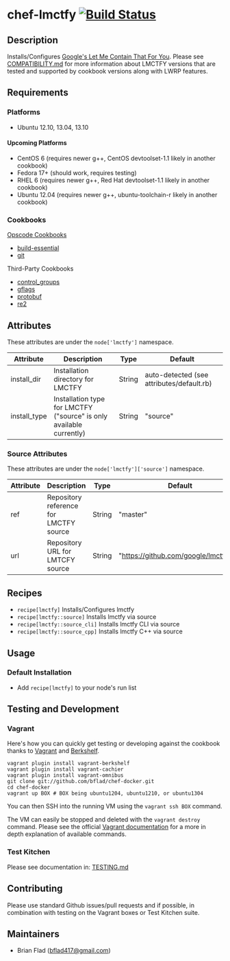 # chef-lmctfy [![Build Status](https://secure.travis-ci.org/bflad/chef-lmctfy.png?branch=master)](http://travis-ci.org/bflad/chef-lmctfy)

## Description

Installs/Configures [Google's Let Me Contain That For You](https://github.com/google/lmctfy). Please see [COMPATIBILITY.md](COMPATIBILITY.md) for more information about LMCTFY versions that are tested and supported by cookbook versions along with LWRP features.

## Requirements

### Platforms

* Ubuntu 12.10, 13.04, 13.10

#### Upcoming Platforms

* CentOS 6 (requires newer g++, CentOS devtoolset-1.1 likely in another cookbook)
* Fedora 17+ (should work, requires testing)
* RHEL 6 (requires newer g++, Red Hat devtoolset-1.1 likely in another cookbook)
* Ubuntu 12.04 (requires newer g++, ubuntu-toolchain-r likely in another cookbook)

### Cookbooks

[Opscode Cookbooks](https://github.com/opscode-cookbooks/)

* [build-essential](https://github.com/opscode-cookbooks/build-essential)
* [git](https://github.com/opscode-cookbooks/git)

Third-Party Cookbooks

* [control_groups](https://github.com/hw-cookbooks/control_groups)
* [gflags](https://github.com/bflad/chef-gflags)
* [protobuf](https://github.com/bflad/chef-protobuf)
* [re2](https://github.com/bflad/chef-re2)

## Attributes

These attributes are under the `node['lmctfy']` namespace.

Attribute | Description | Type | Default
----------|-------------|------|--------
install_dir | Installation directory for LMCTFY | String | auto-detected (see attributes/default.rb)
install_type | Installation type for LMCTFY ("source" is only available currently) | String | "source"

### Source Attributes

These attributes are under the `node['lmctfy']['source']` namespace.

Attribute | Description | Type | Default
----------|-------------|------|--------
ref | Repository reference for LMCTFY source | String | "master"
url | Repository URL for LMTCFY source | String | "https://github.com/google/lmctfy.git"

## Recipes

* `recipe[lmctfy]` Installs/Configures lmctfy
* `recipe[lmctfy::source]` Installs lmctfy via source
* `recipe[lmctfy::source_cli]` Installs lmctfy CLI via source
* `recipe[lmctfy::source_cpp]` Installs lmctfy C++ via source

## Usage

### Default Installation

* Add `recipe[lmctfy]` to your node's run list

## Testing and Development

### Vagrant

Here's how you can quickly get testing or developing against the cookbook thanks to [Vagrant](http://vagrantup.com/) and [Berkshelf](http://berkshelf.com/).

    vagrant plugin install vagrant-berkshelf
    vagrant plugin install vagrant-cachier
    vagrant plugin install vagrant-omnibus
    git clone git://github.com/bflad/chef-docker.git
    cd chef-docker
    vagrant up BOX # BOX being ubuntu1204, ubuntu1210, or ubuntu1304

You can then SSH into the running VM using the `vagrant ssh BOX` command.

The VM can easily be stopped and deleted with the `vagrant destroy` command. Please see the official [Vagrant documentation](http://docs.vagrantup.com/v2/cli/index.html) for a more in depth explanation of available commands.

### Test Kitchen

Please see documentation in: [TESTING.md](TESTING.md)

## Contributing

Please use standard Github issues/pull requests and if possible, in combination with testing on the Vagrant boxes or Test Kitchen suite.

## Maintainers

* Brian Flad (<bflad417@gmail.com>)

